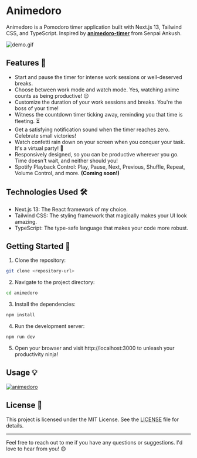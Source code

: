 # Animedoro

Animedoro is a Pomodoro timer application built with Next.js 13, Tailwind CSS, and TypeScript. Inspired by **[animedoro-timer](https://github.com/ankushKun/animedoro-timer)** from Senpai Ankush.

![demo.gif](https://media.discordapp.net/attachments/1110910329698914355/1110910329937985567/demo.gif?width=854&height=438)

## Features 🚀

- Start and pause the timer for intense work sessions or well-deserved breaks.
- Choose between work mode and watch mode. Yes, watching anime counts as being productive! 😉
- Customize the duration of your work sessions and breaks. You're the boss of your time!
- Witness the countdown timer ticking away, reminding you that time is fleeting. ⏳
- Get a satisfying notification sound when the timer reaches zero. Celebrate small victories!
- Watch confetti rain down on your screen when you conquer your task. It's a virtual party! 🎉
- Responsively designed, so you can be productive wherever you go. Time doesn't wait, and neither should you!
- Spotify Playback Control: Play, Pause, Next, Previous, Shuffle, Repeat, Volume Control, and more. **(Coming soon!)**

## Technologies Used 🛠️

- Next.js 13: The React framework of my choice.
- Tailwind CSS: The styling framework that magically makes your UI look amazing.
- TypeScript: The type-safe language that makes your code more robust.

## Getting Started 🏁

1. Clone the repository:

```bash
git clone <repository-url>
```

2. Navigate to the project directory:

```bash
cd animedoro
```

3. Install the dependencies:

```bash
npm install
```

4. Run the development server:

```bash
npm run dev
```

5. Open your browser and visit http://localhost:3000 to unleash your productivity ninja!

## Usage 💡

[![animedoro](https://i.ytimg.com/vi/bUjGZJIgse0/hq720.jpg?sqp=-oaymwEcCOgCEMoBSFXyq4qpAw4IARUAAIhCGAFwAcABBg==&rs=AOn4CLAj4sXHvNwa4rIq8qk7CGc74m5YHw)](https://www.youtube.com/watch?v=bUjGZJIgse0)

## License 📄

This project is licensed under the MIT License. See the [LICENSE](LICENSE) file for details.

---

Feel free to reach out to me if you have any questions or suggestions. I'd love to hear from you! 😊
